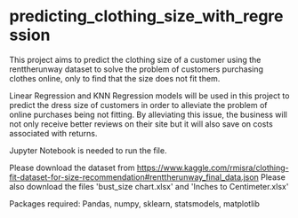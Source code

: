 # predicting_clothing_size_with_regression
This project aims to predict the clothing size of a customer using the renttherunway dataset to solve the problem of customers purchasing clothes online, only to find that the size does not fit them. 

Linear Regression and KNN Regression models will be used in this project to predict the dress size of customers in order to alleviate the problem of online purchases being not fitting. By alleviating this issue, the business will not only receive better reviews on their site but it will also save on costs associated with returns.

Jupyter Notebook is needed to run the file.

Please download the dataset from https://www.kaggle.com/rmisra/clothing-fit-dataset-for-size-recommendation#renttherunway_final_data.json
Please also download the files 'bust_size chart.xlsx' and 'Inches to Centimeter.xlsx'

Packages required:
Pandas, numpy, sklearn, statsmodels, matplotlib

